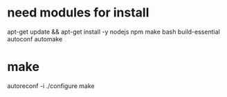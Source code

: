 # need modules for install

apt-get update && apt-get install -y nodejs npm make bash build-essential autoconf automake


# make

autoreconf -i
./configure
make